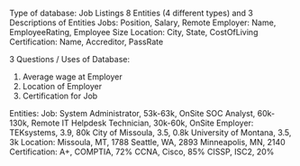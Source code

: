 Type of database:  Job Listings
  8 Entities (4 different types) and 3 Descriptions of Entities
    Jobs:  Position, Salary, Remote
    Employer:  Name, EmployeeRating, Employee Size
    Location:  City, State, CostOfLiving
    Certification:  Name, Accreditor, PassRate

3 Questions / Uses of Database:
  1.  Average wage at Employer
  2.  Location of Employer
  3.  Certification for Job

Entities:
Job:
	System Administrator, 53k-63k, OnSite
	SOC Analyst, 60k-130k, Remote
	IT Helpdesk Technician, 30k-60k, OnSite
Employer:
	TEKsystems, 3.9, 80k
	City of Missoula, 3.5, 0.8k
	University of Montana, 3.5, 3k
Location:
	Missoula, MT, 1788
	Seattle, WA, 2893
	Minneapolis, MN, 2140
Certification:
	A+, COMPTIA, 72%
	CCNA, Cisco, 85%
	CISSP, ISC2, 20%
